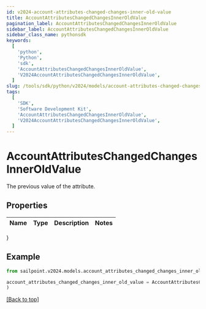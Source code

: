 ```yaml
---
id: v2024-account-attributes-changed-changes-inner-old-value
title: AccountAttributesChangedChangesInnerOldValue
pagination_label: AccountAttributesChangedChangesInnerOldValue
sidebar_label: AccountAttributesChangedChangesInnerOldValue
sidebar_class_name: pythonsdk
keywords:
  [
    'python',
    'Python',
    'sdk',
    'AccountAttributesChangedChangesInnerOldValue',
    'V2024AccountAttributesChangedChangesInnerOldValue',
  ]
slug: /tools/sdk/python/v2024/models/account-attributes-changed-changes-inner-old-value
tags:
  [
    'SDK',
    'Software Development Kit',
    'AccountAttributesChangedChangesInnerOldValue',
    'V2024AccountAttributesChangedChangesInnerOldValue',
  ]
---
```


# AccountAttributesChangedChangesInnerOldValue

The previous value of the attribute.

## Properties

| Name | Type | Description | Notes |
| ---- | ---- | ----------- | ----- |

}

## Example

```python
from sailpoint.v2024.models.account_attributes_changed_changes_inner_old_value import AccountAttributesChangedChangesInnerOldValue

account_attributes_changed_changes_inner_old_value = AccountAttributesChangedChangesInnerOldValue(
)

```

[[Back to top]](#)
